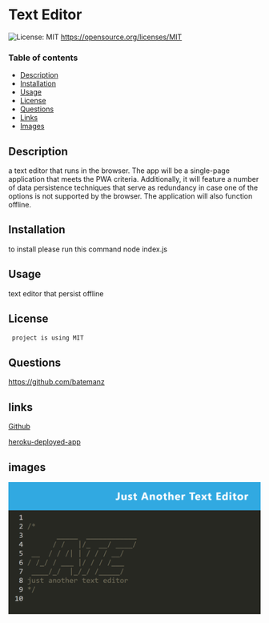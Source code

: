 # Text Editor

  ![License: MIT](https://img.shields.io/badge/License-MIT-yellow.svg) https://opensource.org/licenses/MIT

  ### Table of contents
  * [Description](#description)
  * [Installation](#installation)
  * [Usage](#usage)
  * [License](#license)
  * [Questions](#questions)
  * [Links](#links)
  * [Images](#images)
  
  ## Description 
   a text editor that runs in the browser. The app will be a single-page application that meets the PWA criteria. Additionally, it will feature a number of data persistence techniques that serve as redundancy in case one of the options is not supported by the browser. The application will also function offline.

  ## Installation
  to install please run this command
  node index.js

  ## Usage
  text editor that persist offline

  ## License
     project is using MIT

  ## Questions
  https://github.com/batemanz

  ## links
[Github](https://github.com/batemanz/text-editor)

[heroku-deployed-app](https://txt-editor-nbk.herokuapp.com/)

  ## images
![screenshot](/client/src/images/screen.png)
